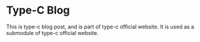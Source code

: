 Type-C Blog
===

This is type-c blog post, and is part of type-c official website. It is used as a submodule of type-c official website.